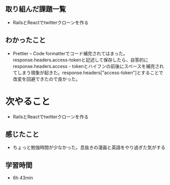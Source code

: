 ## 取り組んだ課題一覧
- RailsとReactでtwitterクローンを作る
## わかったこと
- Prettier – Code formatterでコード補完されてはまった。response.headers.access-tokenと記述して保存したら、自答的にresponse.headers.access - tokenとハイフンの前後にスペースを補完されてしまう現象が起きた。response.headers["access-token"]とすることで改変を回避できたので良かった。
# 次やること
- RailsとReactでtwitterクローンを作る
## 感じたこと
- ちょっと勉強時間が少なかった。息抜きの漫画と英語をやり過ぎた気がする
## 学習時間
- 6h 43min